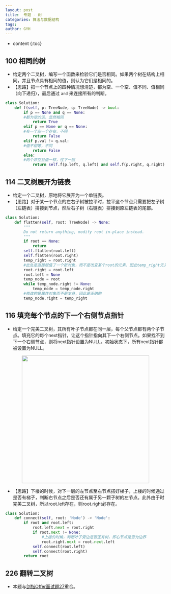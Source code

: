 ```yaml
---
layout: post
title:  专题 - 树
categories: 算法与数据结构
tags: 
author: GYH
---
```


* content
{:toc}

## 100 相同的树

- 给定两个二叉树，编写一个函数来检验它们是否相同。如果两个树在结构上相同，并且节点具有相同的值，则认为它们是相同的。
- 【思路】把一个节点上的四种情况想清楚，都为空、一个空、值不同、值相同（向下递归），最后通过 `and` 来连接所有的判断。

```python
class Solution:
    def f(self, p: TreeNode, q: TreeNode) -> bool:
        if p == None and q == None:
        #都为空的话，显然相同
            return True
        elif p == None or q == None:
        #有一个空一个存在，不同
            return False
        elif p.val != q.val:
        #值不相等，不同
            return False
        else:
        #两个非空且值一样，往下一层
            return self.f(p.left, q.left) and self.f(p.right, q.right)
```

## 114 二叉树展开为链表

- 给定一个二叉树，原地将它展开为一个单链表。
- 【思路】对于某一个节点的左右子树被拉平时，拉平这个节点只需要把左子树（左链表）拼接到节点，然后右子树（右链表）拼接到原左链表的尾部。

```python
class Solution:
    def flatten(self, root: TreeNode) -> None:
        """
        Do not return anything, modify root in-place instead.
        """
        if root == None:
            return
        self.flatten(root.left)
        self.flatten(root.right)
        temp_right = root.right
        #此处是直接赋值了一个新对象，而不是改变某个root的元素，因此temp_right无关
        root.right = root.left
        root.left = None
        temp_node = root
        while temp_node.right != None:
            temp_node = temp_node.right
        #修改的是属性对象而不是本身，因此是正确的
        temp_node.right = temp_right
```

## 116 填充每个节点的下一个右侧节点指针

- 给定一个完美二叉树，其所有叶子节点都在同一层，每个父节点都有两个子节点。填充它的每个next指针，让这个指针指向其下一个右侧节点。如果找不到下一个右侧节点，则将next指针设置为NULL。初始状态下，所有next指针都被设置为NULL。

<div align="center"> <img src="https://s1.ax1x.com/2020/10/19/0zlbnI.png" width = 400 /> </div>

- 【思路】下楼的时候，对下一层的左节点至右节点搭好梯子，上楼的时候通过是否有梯子，判断右节点之后是否还有属于另一颗子树的左节点。此外由于时完美二叉树，所以root.left存在，则root.right必存在。

```python
class Solution:
    def connect(self, root: 'Node') -> 'Node':
        if root and root.left:
            root.left.next = root.right
            if root.next != None:
                #上楼的时候，判断叶子旁边是否还有树，即右节点是否为边界
                root.right.next = root.next.left
            self.connect(root.left)
            self.connect(root.right)
        return root
```

## 226 翻转二叉树

- 本题与[剑指Offer面试题27](https://gyhhaha.github.io/2020/10/18/%E5%89%91%E6%8C%87Offer/#%E9%9D%A2%E8%AF%95%E9%A2%9827-%E4%BA%8C%E5%8F%89%E6%A0%91%E7%9A%84%E9%95%9C%E5%83%8F)重合。
